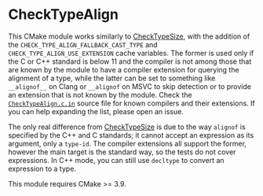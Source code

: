 # CheckTypeAlign

This CMake module works similarly to [CheckTypeSize][1], with the addition of
the `CHECK_TYPE_ALIGN_FALLBACK_CAST_TYPE` and `CHECK_TYPE_ALIGN_USE_EXTENSION`
cache variables. The former is used only if the C or C++ standard is below 11
and the compiler is not among those that are known by the module to have a
compiler extension for querying the alignment of a type, while the latter can
be set to something like `__alignof__` on Clang or `__alignof` on MSVC to skip
detection or to provide an extension that is not known by the module. Check the
[`CheckTypeAlign.c.in`](cmake/CheckTypeAlign.c.in#L33) source file for known
compilers and their extensions. If you can help expanding the list, please open
an issue.

The only real difference from [CheckTypeSize][1] is due to the way `alignof` is
specified by the C++ and C standards; it cannot accept an expression as its
argument, only a `type-id`. The compiler extensions all support the former,
however the main target is the standard way, so the tests do not cover
expressions. In C++ mode, you can still use `decltype` to convert an expression
to a type.

This module requires CMake >= 3.9.

[1]: https://cmake.org/cmake/help/latest/module/CheckTypeSize.html
